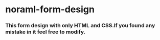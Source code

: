<h1>noraml-form-design</h1>

<h3>This form design with only HTML and CSS.If you found any mistake in it feel free to modify.</h3>

